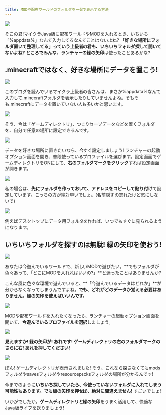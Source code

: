 ```yaml
---
title: MODや配布ワールドのフォルダを一発で表示する方法
---
```


![](https://cdn-ak.f.st-hatena.com/images/fotolife/s/sasigume/20210208/20210208105150.png)

そこの君!マイクラJava版に配布ワールドやMODを入れるとき、いちいち「%appdata%」なんて入力してるなんてことはないよね? **「好きな場所にフォルダ置いて整理してる」**っていう上級者の君も、**いちいちフォルダ探して開いてないよね?** ところでみんな、ランチャーの**緑の矢印**は使ったことあるかな?

## .minecraftではなく、好きな場所にデータを置こう!

![](https://cdn-ak.f.st-hatena.com/images/fotolife/s/sasigume/20210208/20210208105514.png)

このブログを読んでいるマイクラ上級者の皆さんは、まさか%appdata%なんて入力して.minecraftフォルダを表示したりしていませんよね。そもそも.minecraftにデータを置いていない人も多いかと思います。

![](https://cdn-ak.f.st-hatena.com/images/fotolife/s/sasigume/20210208/20210208122328.png)

そう、今は「ゲームディレクトリ」、つまりセーブデータなどを置くフォルダを、自分で任意の場所に設定できるんです。

![](https://cdn-ak.f.st-hatena.com/images/fotolife/s/sasigume/20210208/20210208122544.png)

データを好きな場所に置きたいなら、今すぐ設定しましょう! ランチャーの起動オプション画面を開き、普段使っているプロファイルを選びます。設定画面でゲームディレクトリをONにして、**右のフォルダマークをクリック**すれば設定画面が開きます。

![](https://cdn-ak.f.st-hatena.com/images/fotolife/s/sasigume/20210208/20210208122720.png)

私の場合は、**先にフォルダを作っておいて、アドレスをコピーして貼り付け**て設定しています。こっちの方が絶対早いでしょ。(名前隠すの忘れたけど気にしないで)

![](https://cdn-ak.f.st-hatena.com/images/fotolife/s/sasigume/20210208/20210208102101.png)

例えばデスクトップにデータ用フォルダを作れば、いつでもすぐに見られるようになります。

## いちいちフォルダを探すのは無駄! 緑の矢印を使おう!

![](https://cdn-ak.f.st-hatena.com/images/fotolife/s/sasigume/20210208/20210208105833.png)

あなたは今遊んでいるワールドで、新しいMODで遊びたい。**でもフォルダが色々あって、「どこにMODを入れればいいの?」**と迷ったことはありませんか?

こんな風に色々な環境で遊んでいると、**「今遊んでいるデータはどれか」**が分からなくなってしまうんですよね。**でも、どれがどのデータか覚える必要はありません。緑の矢印を使えばいいんです。**

![](https://cdn-ak.f.st-hatena.com/images/fotolife/s/sasigume/20210208/20210208100927.png)

MODや配布ワールドを入れたくなったら、ランチャーの起動オプション画面を開いて、**今遊んでいるプロファイルを選択**しましょう。

![](https://cdn-ak.f.st-hatena.com/images/fotolife/s/sasigume/20210208/20210208090936.png)

**見えますか! 緑の矢印が! あれです! ゲームディレクトリの右のフォルダマークのさらに右! あれを押してください!**

![](https://cdn-ak.f.st-hatena.com/images/fotolife/s/sasigume/20210208/20210208124004.png)

ぽん! ゲームディレクトリが表示されました! そう、これなら探さなくてもmodsフォルダやsavesフォルダやresourcepacksフォルダの場所が分かるんです!

今までのように**いちいち探していたら、今使っていないフォルダに入れてしまう可能性もあります。でも緑の矢印を押せば、絶対に間違えません!** すごいでしょ!

いかがでしたか。**ゲームディレクトリと緑の矢印**をうまく活用して、快適なJava版ライフを送りましょう!
